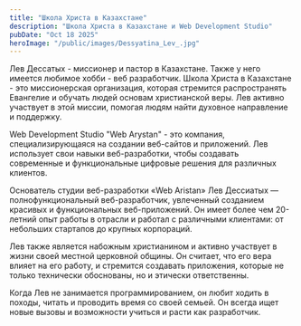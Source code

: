 ```yaml
---
title: "Школа Христа в Казахстане"
description: "Школа Христа в Казахстане и Web Development Studio"
pubDate: "Oct 18 2025"
heroImage: "/public/images/Dessyatina_Lev_.jpg"
---
```


Лев Дессатых - миссионер и пастор в Казахстане. Также у него имеется любимое хобби - веб разработчик.
Школа Христа в Казахстане - это миссионерская организация, которая стремится распространять Евангелие и обучать людей основам христианской веры. Лев активно участвует в этой миссии, помогая людям найти духовное направление и поддержку.

Web Development Studio "Web Arystan" - это компания, специализирующаяся на создании веб-сайтов и приложений. Лев использует свои навыки веб-разработки, чтобы создавать современные и функциональные цифровые решения для различных клиентов.

Основатель студии веб-разработки «Web Aristan» Лев Дессиатых — полнофункциональный веб-разработчик, увлеченный созданием красивых и функциональных веб-приложений. Он имеет более чем 20-летний опыт работы в отрасли и работал с различными клиентами: от небольших стартапов до крупных корпораций.

Лев также является набожным христианином и активно участвует в жизни своей местной церковной общины. Он считает, что его вера влияет на его работу, и стремится создавать приложения, которые не только технически обоснованы, но и этически ответственны.

Когда Лев не занимается программированием, он любит ходить в походы, читать и проводить время со своей семьей. Он всегда ищет новые вызовы и возможности учиться и расти как разработчик.
